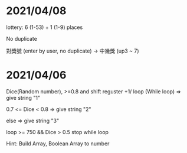 # 2021/04/08

lottery: 6 (1-53) + 1 (1-9) places

No duplicate

對獎號 (enter by user, no duplicate) -> 中幾獎 (up3 ~ 7)

# 2021/04/06

Dice(Random number), >=0.8 and shift reguster +1/ loop (While loop) => give string "1"

0.7 <= Dice < 0.8  => give string "2"

else  => give string "3"

loop >= 750 && Dice > 0.5 stop while loop

Hint: Build Array, Boolean Array to number
